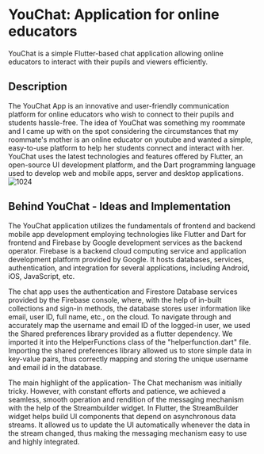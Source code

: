 # YouChat: Application for online educators

YouChat is a simple Flutter-based chat application allowing online educators to interact with their pupils and viewers efficiently.

## Description

The YouChat App is an innovative and user-friendly communication platform for online educators who wish to connect to their pupils and students hassle-free. The idea of YouChat was something my roommate and I came up with on the spot considering the circumstances that my roommate's mother is an online educator on youtube and wanted a simple, easy-to-use platform to help her students connect and interact with her. YouChat uses the latest technologies and features offered by Flutter, an open-source UI development platform, and the Dart programming language used to develop web and mobile apps, server and desktop applications.![1024](https://github.com/arundhatimenon/you_chat/assets/80510503/5c061f9f-dec2-4e99-b346-32000f26efd7 )


## Behind YouChat - Ideas and Implementation

The YouChat application utilizes the fundamentals of frontend and backend mobile app development employing technologies like Flutter and Dart for frontend and Firebase by Google development services as the backend operator. Firebase is a backend cloud computing service and application development platform provided by Google. It hosts databases, services, authentication, and integration for several applications, including Android, iOS, JavaScript, etc. 

The chat app uses the authentication and Firestore Database services provided by the Firebase console, where, with the help of in-built collections and sign-in methods, the database stores user information like email, user ID, full name, etc., on the cloud. To navigate through and accurately map the username and email ID of the logged-in user, we used the Shared preferences library provided as a flutter dependency. We imported it into the HelperFunctions class of the "helperfunction.dart" file. Importing the shared preferences library allowed us to store simple data in key-value pairs, thus correctly mapping and storing the unique username and email id in the database. 

The main highlight of the application- The Chat mechanism was initially tricky. However, with constant efforts and patience, we achieved a seamless, smooth operation and rendition of the messaging mechanism with the help of the Streambuilder widget. In Flutter, the StreamBuilder widget helps build UI components that depend on asynchronous data streams. It allowed us to update the UI automatically whenever the data in the stream changed, thus making the messaging mechanism easy to use and highly integrated.
